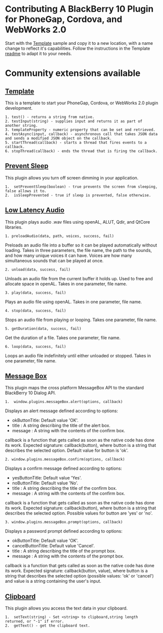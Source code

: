 # Contributing A BlackBerry 10 Plugin for PhoneGap, Cordova, and WebWorks 2.0

Start with the [Template](https://github.com/blackberry/WebWorks-Community-APIs/tree/master/BB10-Cordova/Template) sample and copy it to a new location, with a name change to reflect it's capabilities. Follow the instructions in the Template [readme](https://github.com/blackberry/WebWorks-Community-APIs/blob/master/BB10-Cordova/Template/README.md) to adapt it to your needs.

# Community extensions available

## [Template](https://github.com/blackberry/WebWorks-Community-APIs/tree/master/BB10-Cordova/Template)
	
This is a template to start your PhoneGap, Cordova, or WebWorks 2.0 plugin development.

	1. test() - returns a string from native.
	2. testInput(string) - supplies input and returns it as part of another string.
	3. templateProperty - numeric property that can be set and retrieved.
	4. testAsync(input, callback) - asynchronous call that takes JSON data and sends a modified JSON object on the callback.
	5. startThread(callback) - starts a thread that fires events to a callback.
	6. stopThread(callback) - ends the thread that is firing the callback.

## [Prevent Sleep](https://github.com/blackberry/WebWorks-Community-APIs/tree/master/BB10-Cordova/PreventSleep)
	
This plugin allows you turn off screen dimming in your application.

	1.  setPreventSleep(boolean) - true prevents the screen from sleeping, false allows it to.
	2.  isSleepPrevented - true if sleep is prevented, false otherwise.

## [Low Latency Audio](https://github.com/blackberry/WebWorks-Community-APIs/tree/master/BB10-Cordova/LowLatencyAudio)

This plugin plays audio .wav files using openAL, ALUT, Qdir, and QtCore libraries.

	1. preloadAudio(data, path, voices, success, fail) 

Preloads an audio file into a buffer so it can be played automatically without loading. Takes in three parameters, the file name, the path to the sounds, and how many unique voices it can have. Voices are how many simultaneous sounds that can be played at once.

    2. unload(data, success, fail)
    
Unloads an audio file from the current buffer it holds up. Used to free and allocate space in openAL. Takes in one parameter, file name.
    
    3. play(data, success, fail)
    
Plays an audio file using openAL. Takes in one parameter, file name.
    
    4. stop(data, success, fail)
    
Stops an audio file from playing or looping. Takes one parameter, file name.
    
    5. getDuration(data, success, fail)
    
Get the duration of a file. Takes one parameter, file name.
    
    6. loop(data, success, fail)
    
Loops an audio file indefinitely until either unloaded or stopped. Takes in one parameter, file name.

## [Message Box](https://github.com/blackberry/WebWorks-Community-APIs/tree/master/BB10-Cordova/MessageBox)
	
This plugin maps the cross platform MessageBox API to the standard BlackBerry 10 Dialog API.

	1.  window.plugins.messageBox.alert(options, callback)
	
Displays an alert message defined according to options: 

* okButtonTitle: Default value 'OK'.
* title : A string describing the title of the alert box.
* message : A string with the contents of the confirm box. 

callback is a function that gets called as soon as the native code has done its work. Expected signature: callback(button), where button is a string that describes the selected option. Default value for button is 'ok'.
 
	2. window.plugins.messageBox.confirm(options, callback)
 	
Displays a confirm message defined according to options:

* yesButtonTitle: Default value 'Yes'.
* noButtonTitle: Default value 'No'.
* title : A string describing the title of the confirm box.
* message : A string with the contents of the confirm box.

callback is a function that gets called as soon as the native code has done its work. Expected signature:  callback(button), where button is a string that describes the selected option. Possible values for button are 'yes' or 'no'.

	3. window.plugins.messageBox.prompt(options, callback)
	
Displays a password prompt defined according to options:

* okButtonTitle: Default value 'OK'.
* cancelButtonTitle: Default value 'Cancel'.
* title : A string describing the title of the prompt box.
* message : A string with the contents of the prompt box.

callback is a function that gets called as soon as the native code has done its work. Expected signature: callback(button, value), where button is a string that describes the selected option (possible values: 'ok' or 'cancel') and value is a string containing the user's input. 
 

	
## [Clipboard](https://github.com/blackberry/WebWorks-Community-APIs/tree/master/BB10-Cordova/Clipboard)
	
This plugin allows you access the text data in your clipboard.

	1.  setText(string) - Set <string> to clipboard,string length returned, or "-1" if error.
	2.  getText() - get the clipboard text.

